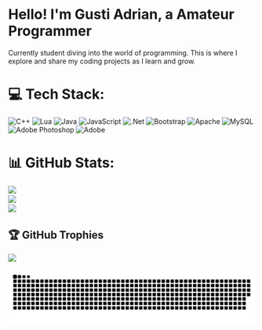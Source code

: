 # Hello! I'm Gusti Adrian, a Amateur Programmer
Currently student diving into the world of programming. 
This is where I explore and share my coding projects as I learn and grow.

# 💻 Tech Stack:
![C++](https://img.shields.io/badge/c++-%2300599C.svg?style=for-the-badge&logo=c%2B%2B&logoColor=white) ![Lua](https://img.shields.io/badge/lua-%232C2D72.svg?style=for-the-badge&logo=lua&logoColor=white) ![Java](https://img.shields.io/badge/java-%23ED8B00.svg?style=for-the-badge&logo=openjdk&logoColor=white) ![JavaScript](https://img.shields.io/badge/javascript-%23323330.svg?style=for-the-badge&logo=javascript&logoColor=%23F7DF1E) ![.Net](https://img.shields.io/badge/.NET-5C2D91?style=for-the-badge&logo=.net&logoColor=white) ![Bootstrap](https://img.shields.io/badge/bootstrap-%238511FA.svg?style=for-the-badge&logo=bootstrap&logoColor=white) ![Apache](https://img.shields.io/badge/apache-%23D42029.svg?style=for-the-badge&logo=apache&logoColor=white) ![MySQL](https://img.shields.io/badge/mysql-4479A1.svg?style=for-the-badge&logo=mysql&logoColor=white) ![Adobe Photoshop](https://img.shields.io/badge/adobe%20photoshop-%2331A8FF.svg?style=for-the-badge&logo=adobe%20photoshop&logoColor=white) ![Adobe](https://img.shields.io/badge/adobe-%23FF0000.svg?style=for-the-badge&logo=adobe&logoColor=white)
# 📊 GitHub Stats:
![](https://github-readme-stats.vercel.app/api?username=GstAdriann&theme=dark&hide_border=false&include_all_commits=false&count_private=false)<br/>
![](https://github-readme-streak-stats.herokuapp.com/?user=GstAdriann&theme=dark&hide_border=false)<br/>
![](https://github-readme-stats.vercel.app/api/top-langs/?username=GstAdriann&theme=dark&hide_border=false&include_all_commits=false&count_private=false&layout=compact)

## 🏆 GitHub Trophies
![](https://github-profile-trophy.vercel.app/?username=GstAdriann&theme=radical&no-frame=false&no-bg=true&margin-w=4)

<picture>
  <source media="(prefers-color-scheme: dark)" srcset="https://raw.githubusercontent.com/gstadriann/gstadriann/output/github-snake-dark.svg" />
  <source media="(prefers-color-scheme: light)" srcset="https://raw.githubusercontent.com/gstadriann/gstadriann/output/github-snake.svg" />
  <img alt="github-snake" src="https://raw.githubusercontent.com/gstadriann/gstadriann/output/github-snake.svg" />
</picture>
